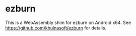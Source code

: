 # ezburn

This is a WebAssembly shim for ezburn on Android x64. See https://github.com/khulnasoft/ezburn for details.

